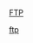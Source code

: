 [FTP](ftp://ftp.funet.fi/pub/standards/RFC/rfc959.txt)

<a href="ftp://ftp.funet.fi/pub/standards/RFC/rfc959.txt">ftp<a/>
